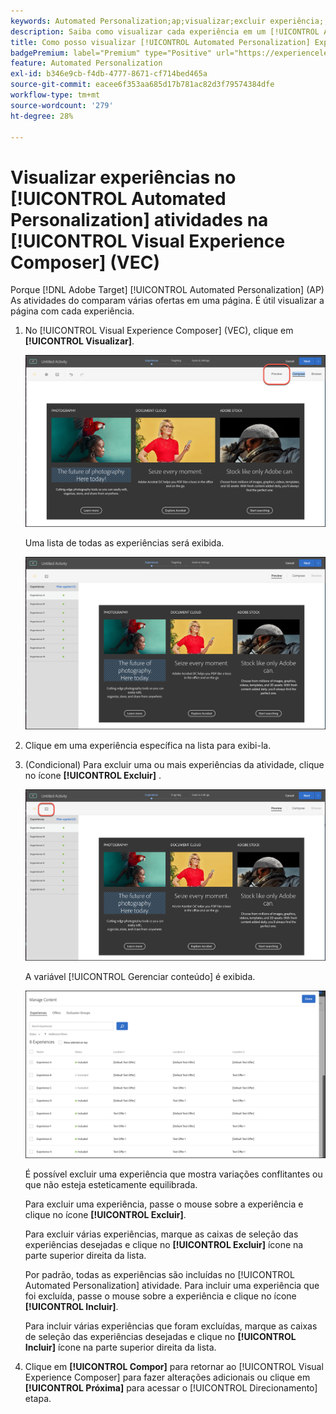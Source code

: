 ```yaml
---
keywords: Automated Personalization;ap;visualizar;excluir experiência;;ap;preview;exclude experience
description: Saiba como visualizar cada experiência em um [!UICONTROL Automated Personalization] Atividade de (AP) no [!DNL Adobe Target] usando o [!UICONTROL Visual Experience Composer] (VEC).
title: Como posso visualizar [!UICONTROL Automated Personalization] Experiências no VEC?
badgePremium: label="Premium" type="Positive" url="https://experienceleague.adobe.com/docs/target/using/introduction/intro.html?lang=en#premium newtab=true" tooltip="Consulte o que está incluído no Target Premium."
feature: Automated Personalization
exl-id: b346e9cb-f4db-4777-8671-cf714bed465a
source-git-commit: eacee6f353aa685d17b781ac82d3f79574384dfe
workflow-type: tm+mt
source-wordcount: '279'
ht-degree: 28%

---
```


# Visualizar experiências no [!UICONTROL Automated Personalization] atividades na [!UICONTROL Visual Experience Composer] (VEC)

Porque [!DNL Adobe Target] [!UICONTROL Automated Personalization] (AP) As atividades do comparam várias ofertas em uma página. É útil visualizar a página com cada experiência.

1. No [!UICONTROL Visual Experience Composer] (VEC), clique em **[!UICONTROL Visualizar]**.

   ![Ícone Visualizar](/help/main/c-activities/t-automated-personalization/assets/preview.png)

   Uma lista de todas as experiências será exibida.

   ![Visualizar experiências](/help/main/c-activities/t-automated-personalization/assets/ap_preview-new.png)

1. Clique em uma experiência específica na lista para exibi-la.

1. (Condicional) Para excluir uma ou mais experiências da atividade, clique no ícone **[!UICONTROL Excluir]** .

   ![Ícone Excluir](/help/main/c-activities/t-automated-personalization/assets/ap_exclude-new.png)

   A variável [!UICONTROL Gerenciar conteúdo] é exibida.

   ![Caixa de diálogo Gerenciar conteúdo](/help/main/c-activities/t-automated-personalization/assets/preview-exclude.png)

   É possível excluir uma experiência que mostra variações conflitantes ou que não esteja esteticamente equilibrada.

   Para excluir uma experiência, passe o mouse sobre a experiência e clique no ícone **[!UICONTROL Excluir]**.

   Para excluir várias experiências, marque as caixas de seleção das experiências desejadas e clique no **[!UICONTROL Excluir]** ícone na parte superior direita da lista.

   Por padrão, todas as experiências são incluídas no [!UICONTROL Automated Personalization] atividade. Para incluir uma experiência que foi excluída, passe o mouse sobre a experiência e clique no ícone **[!UICONTROL Incluir]**.

   Para incluir várias experiências que foram excluídas, marque as caixas de seleção das experiências desejadas e clique no **[!UICONTROL Incluir]** ícone na parte superior direita da lista.

1. Clique em **[!UICONTROL Compor]** para retornar ao [!UICONTROL Visual Experience Composer] para fazer alterações adicionais ou clique em **[!UICONTROL Próxima]** para acessar o [!UICONTROL Direcionamento] etapa.
